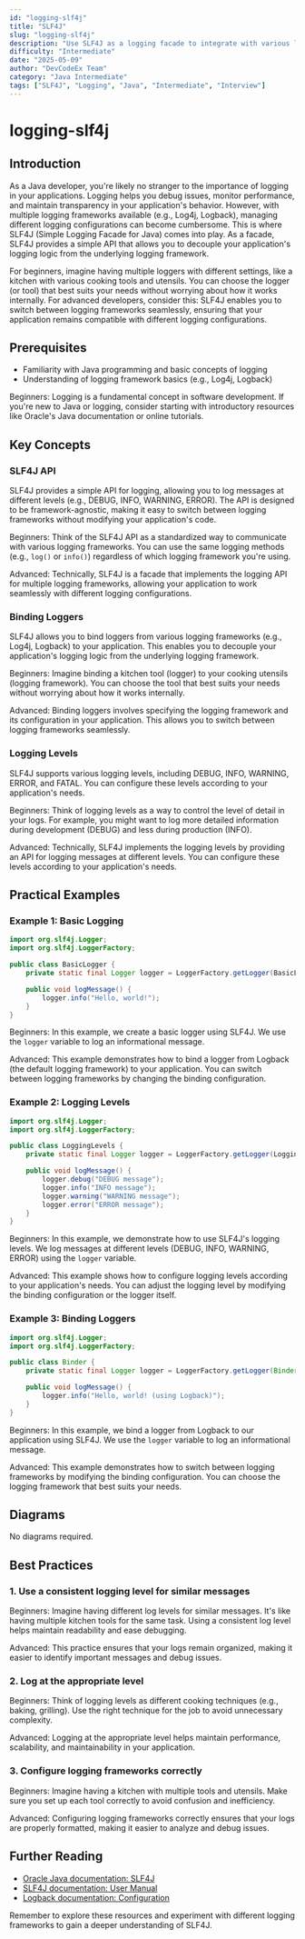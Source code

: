 ```yaml
---
id: "logging-slf4j"
title: "SLF4J"
slug: "logging-slf4j"
description: "Use SLF4J as a logging facade to integrate with various logging frameworks."
difficulty: "Intermediate"
date: "2025-05-09"
author: "DevCodeEx Team"
category: "Java Intermediate"
tags: ["SLF4J", "Logging", "Java", "Intermediate", "Interview"]
---
```


# logging-slf4j

## Introduction

As a Java developer, you're likely no stranger to the importance of logging in your applications. Logging helps you debug issues, monitor performance, and maintain transparency in your application's behavior. However, with multiple logging frameworks available (e.g., Log4j, Logback), managing different logging configurations can become cumbersome. This is where SLF4J (Simple Logging Facade for Java) comes into play. As a facade, SLF4J provides a simple API that allows you to decouple your application's logging logic from the underlying logging framework.

For beginners, imagine having multiple loggers with different settings, like a kitchen with various cooking tools and utensils. You can choose the logger (or tool) that best suits your needs without worrying about how it works internally. For advanced developers, consider this: SLF4J enables you to switch between logging frameworks seamlessly, ensuring that your application remains compatible with different logging configurations.

## Prerequisites

* Familiarity with Java programming and basic concepts of logging
* Understanding of logging framework basics (e.g., Log4j, Logback)

Beginners: Logging is a fundamental concept in software development. If you're new to Java or logging, consider starting with introductory resources like Oracle's Java documentation or online tutorials.

## Key Concepts

### SLF4J API

SLF4J provides a simple API for logging, allowing you to log messages at different levels (e.g., DEBUG, INFO, WARNING, ERROR). The API is designed to be framework-agnostic, making it easy to switch between logging frameworks without modifying your application's code.

Beginners: Think of the SLF4J API as a standardized way to communicate with various logging frameworks. You can use the same logging methods (e.g., `log()` or `info()`) regardless of which logging framework you're using.

Advanced: Technically, SLF4J is a facade that implements the logging API for multiple logging frameworks, allowing your application to work seamlessly with different logging configurations.

### Binding Loggers

SLF4J allows you to bind loggers from various logging frameworks (e.g., Log4j, Logback) to your application. This enables you to decouple your application's logging logic from the underlying logging framework.

Beginners: Imagine binding a kitchen tool (logger) to your cooking utensils (logging framework). You can choose the tool that best suits your needs without worrying about how it works internally.

Advanced: Binding loggers involves specifying the logging framework and its configuration in your application. This allows you to switch between logging frameworks seamlessly.

### Logging Levels

SLF4J supports various logging levels, including DEBUG, INFO, WARNING, ERROR, and FATAL. You can configure these levels according to your application's needs.

Beginners: Think of logging levels as a way to control the level of detail in your logs. For example, you might want to log more detailed information during development (DEBUG) and less during production (INFO).

Advanced: Technically, SLF4J implements the logging levels by providing an API for logging messages at different levels. You can configure these levels according to your application's needs.

## Practical Examples

### Example 1: Basic Logging
```java
import org.slf4j.Logger;
import org.slf4j.LoggerFactory;

public class BasicLogger {
    private static final Logger logger = LoggerFactory.getLogger(BasicLogger.class);

    public void logMessage() {
        logger.info("Hello, world!");
    }
}
```
Beginners: In this example, we create a basic logger using SLF4J. We use the `logger` variable to log an informational message.

Advanced: This example demonstrates how to bind a logger from Logback (the default logging framework) to your application. You can switch between logging frameworks by changing the binding configuration.

### Example 2: Logging Levels
```java
import org.slf4j.Logger;
import org.slf4j.LoggerFactory;

public class LoggingLevels {
    private static final Logger logger = LoggerFactory.getLogger(LoggingLevels.class);

    public void logMessage() {
        logger.debug("DEBUG message");
        logger.info("INFO message");
        logger.warning("WARNING message");
        logger.error("ERROR message");
    }
}
```
Beginners: In this example, we demonstrate how to use SLF4J's logging levels. We log messages at different levels (DEBUG, INFO, WARNING, ERROR) using the `logger` variable.

Advanced: This example shows how to configure logging levels according to your application's needs. You can adjust the logging level by modifying the binding configuration or the logger itself.

### Example 3: Binding Loggers
```java
import org.slf4j.Logger;
import org.slf4j.LoggerFactory;

public class Binder {
    private static final Logger logger = LoggerFactory.getLogger(Binder.class);

    public void logMessage() {
        logger.info("Hello, world! (using Logback)");
    }
}
```
Beginners: In this example, we bind a logger from Logback to our application using SLF4J. We use the `logger` variable to log an informational message.

Advanced: This example demonstrates how to switch between logging frameworks by modifying the binding configuration. You can choose the logging framework that best suits your needs.

## Diagrams

No diagrams required.

## Best Practices

### 1. Use a consistent logging level for similar messages
Beginners: Imagine having different log levels for similar messages. It's like having multiple kitchen tools for the same task. Using a consistent log level helps maintain readability and ease debugging.

Advanced: This practice ensures that your logs remain organized, making it easier to identify important messages and debug issues.

### 2. Log at the appropriate level
Beginners: Think of logging levels as different cooking techniques (e.g., baking, grilling). Use the right technique for the job to avoid unnecessary complexity.

Advanced: Logging at the appropriate level helps maintain performance, scalability, and maintainability in your application.

### 3. Configure logging frameworks correctly
Beginners: Imagine having a kitchen with multiple tools and utensils. Make sure you set up each tool correctly to avoid confusion and inefficiency.

Advanced: Configuring logging frameworks correctly ensures that your logs are properly formatted, making it easier to analyze and debug issues.

## Further Reading

* [Oracle Java documentation: SLF4J](https://docs.oracle.com/javase/8/docs/api/org/slf4j/SLF4J.html)
* [SLF4J documentation: User Manual](https://www.slf4j.org/manual.html)
* [Logback documentation: Configuration](https://logback.qos.ch/manual/configuration.html)

Remember to explore these resources and experiment with different logging frameworks to gain a deeper understanding of SLF4J.